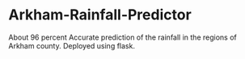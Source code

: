 # Arkham-Rainfall-Predictor
About 96 percent Accurate prediction of the rainfall in the regions of Arkham county. Deployed using flask.


